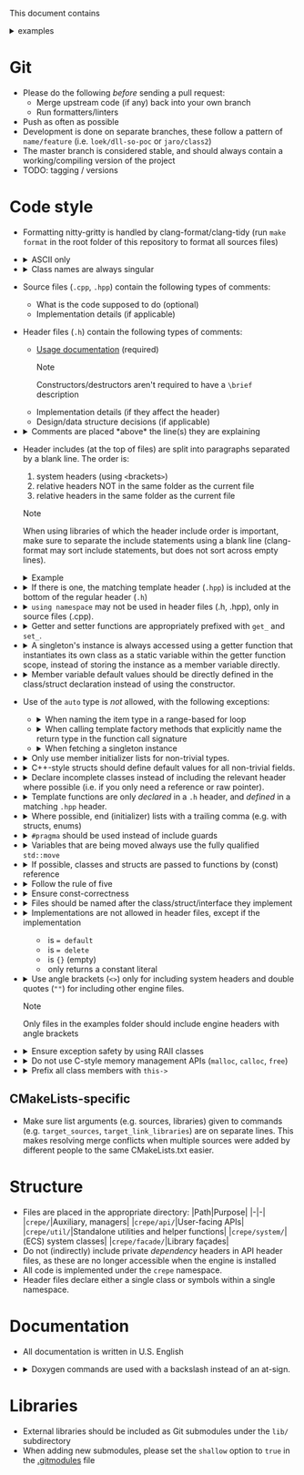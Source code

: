 This document contains
<details><summary>
examples
</summary>
that you can click on to open them.
</details>

# Git

- Please do the following *before* sending a pull request:
  - Merge upstream code (if any) back into your own branch
  - Run formatters/linters
- Push as often as possible
- Development is done on separate branches, these follow a pattern of
  `name/feature` (i.e. `loek/dll-so-poc` or `jaro/class2`)
- The master branch is considered stable, and should always contain a
  working/compiling version of the project
- TODO: tagging / versions

# Code style

- Formatting nitty-gritty is handled by clang-format/clang-tidy (run `make
  format` in the root folder of this repository to format all sources files)
- <details><summary>
  ASCII only
  </summary><table><tr><th>Good</th><th>Bad</th></tr><tr><td>

  ```cpp
  // crepe startup message
  std::string message = "Hello, world!";
  ```
  </td><td>

  ```cpp
  // crêpe startup message
  std::string message = "こんにちは世界";
  ```
  </td></tr></table></details>
- <details><summary>
  Class names are always singular
  </summary><table><tr><th>Good</th><th>Bad</th></tr><tr><td>

  ```cpp
  class Foo {};
  ```
  </td><td>

  ```cpp
  class Cars {};
  ```
  </td></tr></table></details>
- Source files (`.cpp`, `.hpp`) contain the following types of comments:
  - What is the code supposed to do (optional)
  - Implementation details (if applicable)
- Header files (`.h`) contain the following types of comments:
  - [Usage documentation](#documentation) (required)
    > [!NOTE]
    > Constructors/destructors aren't required to have a `\brief` description
  - Implementation details (if they affect the header)
  - Design/data structure decisions (if applicable)
- <details><summary>
  Comments are placed *above* the line(s) they are explaining
  </summary><table><tr><th>Good</th><th>Bad</th></tr><tr><td>

  ```cpp
  int add(int a, int b) {
    // add numbers
    int out = a + b;
    return out;
  }
  ```
  </td><td>

  ```cpp
  int add(int a, int b) {
    int out = a + b; // add numbers
    return out;
  }
  ```
  </td></tr></table></details>
- Header includes (at the top of files) are split into paragraphs separated by
  a blank line. The order is:
  1. system headers (using `<`brackets`>`)
  2. relative headers NOT in the same folder as the current file
  3. relative headers in the same folder as the current file

  > [!NOTE]
  > When using libraries of which the header include order is important, make
  > sure to separate the include statements using a blank line (clang-format
  > may sort include statements, but does not sort across empty lines).

  <details><summary>Example</summary>
  <table><tr><th>Good</th><th>Bad</th></tr><tr><td>

  ```cpp
  #include <SDL2/SDL.h>
  #include <iostream>

  #include "api/Sprite.h"
  #include "util/log.h"

  #include "SDLContext.h"
  ```
  </td><td>

  ```cpp
  #include <SDL2/SDL.h>
  #include "SDLContext.h"
  #include "util/log.h"
  #include <iostream>
  #include "api/Sprite.h"
  ```
  </td></tr></table></details>
- <details><summary>
  If there is one, the matching template header (<code>.hpp</code>) is included
  at the bottom of the regular header (<code>.h</code>)
  </summary><table><tr><th>Good</th><th>Bad</th></tr><tr><td>

  Foo.h:
  ```cpp
  #pragma once

  template <typename T>
  void foo();

  #include "Foo.hpp"
  ```

  Foo.hpp:
  ```cpp
  #pragma once
  #include "Foo.h"

  template <typename T>
  void foo() {
    // ...
  }
  ```
  </td><td>

  Foo.h:
  ```cpp
  #pragma once

  template <typename T>
  void foo();
  ```

  Foo.hpp:
  ```cpp
  #pragma once
  #include "Foo.h"

  template <typename T>
  void foo() {
    // ...
  }
  ```
  </td></tr></table></details>
- <details><summary>
  <code>using namespace</code> may not be used in header files (.h, .hpp), only
  in source files (.cpp).
  </summary><table><tr><th>Good</th><th>Bad</th></tr><tr><td>

  example.h:
  ```cpp
  namespace crepe {
  void foo();
  }
  ```
  
  example.cpp:
  ```cpp
  #include "example.h"
  using namespace crepe;
  void foo() {}
  ```
  </td><td>

  example.h:
  ```cpp
  namespace crepe {
  template <typename T>
  T foo();
  }
  ```
  
  example.hpp:
  ```cpp
  #include "example.h"
  using namespace crepe;
  template <typename T>
  T foo();
  ```
  </td></tr></table></details>

- <details><summary>
  Getter and setter functions are appropriately prefixed with <code>get_</code>
  and <code>set_</code>.
  </summary><table><tr><th>Good</th><th>Bad</th></tr><tr><td>

  ```cpp
  class Foo {
  public:
    int get_speed() const;
    void set_speed(int speed);
  private:
    int speed;
  };
  
  ```
  </td><td>

  ```cpp
  class Foo {
  public:
    int speed() const;
    void set_speed(int speed);
  private:
    int speed;
  };
  ```
  </td></tr></table></details>
- <details><summary>
  A singleton's instance is always accessed using a getter function that
  instantiates its own class as a static variable within the getter function
  scope, instead of storing the instance as a member variable directly.
  </summary><table><tr><th>Good</th><th>Bad</th></tr><tr><td>

  ```cpp
  class Foo {
    Foo & get_instance() {
      static Foo instance;
      return instance;
    }
  };
  ```
  </td><td>

  ```cpp
  Foo Foo::instance {};

  class Foo {
    static Foo instance;
    Foo & get_instance() { return Foo::instance; }
  };

  ```
  </td></tr></table></details>
- <details><summary>
  Member variable default values should be directly defined in the class/struct
  declaration instead of using the constructor.
  </summary><table><tr><th>Good</th><th>Bad</th></tr><tr><td>

  ```cpp
  class Foo {
    int speed = 0;
  };
  
  ```
  </td><td>

  ```cpp
  class Foo {
    Foo() : speed(0) {}
    int speed;
  };
  ```
  </td></tr></table></details>
- Use of the `auto` type is *not* allowed, with the following exceptions:
  - <details><summary>
    When naming the item type in a range-based for loop
    </summary>

    ```cpp
    for (auto & item : foo()) {
      // ...
    }
    ```
    </details>
  - <details><summary>
    When calling template factory methods that explicitly name the return type
    in the function call signature
    </summary>

    ```cpp
    auto ptr = make_unique<Foo>();
    ```
    </details>
  - <details><summary>
    When fetching a singleton instance
    </summary>

    ```cpp
    auto & mgr = crepe::api::Config::get_instance();
    ```
    </details>

- <details><summary>
  Only use member initializer lists for non-trivial types.
  </summary><table><tr><th>Good</th><th>Bad</th></tr><tr><td>

  ```cpp
  class Foo {
  public:
    Foo() : bar("baz") {}
  private:
    std::string bar;
  };
  
  ```
  </td><td>

  ```cpp
  class Foo {
  public:
    Foo() : bar(0) {}
  private:
    int bar;
  };
  ```
  </td></tr></table></details>
- <details><summary>
  C++-style structs should define default values for all non-trivial fields.
  </summary><table><tr><th>Good</th><th>Bad</th></tr><tr><td>

  ```cpp
  struct Foo {
    int bar = 0;
    std::string baz;
  };
  ```
  </td><td>

  ```cpp
  struct Foo {
    int bar;
    std::string baz;
  };
  ```
  </td></tr></table></details>
- <details><summary>
  Declare incomplete classes instead of including the relevant header where
  possible (i.e. if you only need a reference or raw pointer).
  </summary><table><tr><th>Good</th><th>Bad</th></tr><tr><td>

  ```cpp
  class Bar;
  class Foo {
    Bar & bar;
  };
  
  ```
  </td><td>

  ```cpp
  #include "Bar.h"
  class Foo {
    Bar & bar;
  };
  ```
  </td></tr></table></details>
- <details><summary>
  Template functions are only <i>declared</i> in a <code>.h</code> header, and
  <i>defined</i> in a matching <code>.hpp</code> header.
  </summary><table><tr><th>Good</th><th>Bad</th></tr><tr><td>

  add.h:
  ```cpp
  template <typename T>
  T add(T a, T b);

  #include "add.hpp"
  ```
  
  add.hpp:
  ```cpp
  #include "add.h"

  template <typename T>
  T add(T a, T b) {
    return a + b;
  }
  ```
  </td><td>

  add.h:
  ```cpp
  template <typename T>
  T add(T a, T b) {
    return a + b;
  }
  ```
  </td></tr></table></details>
- <details><summary>
  Where possible, end (initializer) lists with a trailing comma (e.g. with
  structs, enums)
  </summary><table><tr><th>Good</th><th>Bad</th></tr><tr><td>

  ```cpp
  enum Color {
    Red,
    Green,
    Blue,
  };
  
  ```
  </td><td>

  ```cpp
  enum Color {
    Red,
    Green,
    Blue
  };
  ```
  </td></tr></table></details>
- <details><summary>
  <code>#pragma</code> should be used instead of include guards
  </summary><table><tr><th>Good</th><th>Bad</th></tr><tr><td>

  ```cpp
  #pragma once

  // ...
  ```
  </td><td>

  ```cpp
  #ifndef __INCLUDED_H
  #define __INCLUDED_H

  // ...

  #endif
  ```
  </td></tr></table></details>
- <details><summary>
  Variables that are being moved always use the fully qualified <code>std::move</code>
  </summary><table><tr><th>Good</th><th>Bad</th></tr><tr><td>

  ```cpp
  using namespace std;
  string foo = "bar";
  ref_fn(std::move(foo));
  ```
  </td><td>

  ```cpp
  using namespace std;
  string foo = "bar";
  ref_fn(move(foo));
  ```
  </td></tr></table></details>
- <details><summary>
  If possible, classes and structs are passed to functions by (const) reference
  </summary><table><tr><th>Good</th><th>Bad</th></tr><tr><td>

  ```cpp
  void foo(const Point & p);
  ```
  </td><td>

  ```cpp
  void foo(Point & p);
  void bar(Point p);
  ```
  </td></tr></table></details>
- <details><summary>
  Follow the rule of five
  </summary><table><tr><th>Good</th><th>Bad</th></tr><tr><td>

  ```cpp
  class Foo {
  public:
    Foo();
    ~Foo();
    Foo(Foo &&) noexcept;
    Foo & operator = (const Foo &);
    Foo & operator = (Foo &&) noexcept;
  };
  ```
  </td><td>

  ```cpp
  class Foo {
  public:
    Foo();
    ~Foo();
  };
  ```
  </td></tr></table></details>
- <details><summary>
  Ensure const-correctness
  </summary><table><tr><th>Good</th><th>Bad</th></tr><tr><td>

  ```cpp
  class Foo {
  public:
    int get_value() const;
    void set_value(int new_value);
    const std::string & get_name() const;
    void set_name(const std::string & new_name);
  private:
    int value;
    std::string name;
  };
  ```
  </td><td>

  ```cpp
  class Foo {
  public:
    int get_value();
    void set_value(int new_value);
    std::string get_name();
    void set_name(std::string new_name);
  private:
    int value;
    std::string name;
  };
  ```
  </td></tr></table></details>
- <details><summary>
  Files should be named after the class/struct/interface they implement
  </summary><table><tr><th>Good</th><th>Bad</th></tr><tr><td>

  ```cpp
  MyClass.h
  MyClass.cpp
  MyClass.hpp
  ```
  </td><td>

  ```cpp
  my_class.h
  myClass.cpp
  my-class.hpp
  ```
  </td></tr></table></details>
- <details><summary>
  Implementations are not allowed in header files, except if the implementation

  - is `= default`
  - is `= delete`
  - is `{}` (empty)
  - only returns a constant literal
  </summary><table><tr><th>Good</th><th>Bad</th></tr><tr><td>

  ```cpp
  class Foo {
  public:
    int get_value() const { return 42; }
  };
  ```
  </td><td>

  ```cpp
  class Foo {
  public:
    int calculate_value() const {
      int result = 0;
      // complex calculation
      return result;
    }
  };
  ```
  </td></tr></table></details>
- <details><summary>
  Use angle brackets (<code><></code>) only for including system headers and
  double quotes (<code>""</code>) for including other engine files.

  > [!NOTE]
  > Only files in the examples folder should include engine headers with angle
  > brackets
  </summary><table><tr><th>Good</th><th>Bad</th></tr><tr><td>

  ```cpp
  #include <iostream>

  #include "facade/Sound.h"
  ```
  </td><td>

  ```cpp
  #include <iostream>
  #include <crepe/facade/Sound.h>
  ```
  </td></tr></table></details>
- <details><summary>
  Ensure exception safety by using RAII classes
  </summary><table><tr><th>Good</th><th>Bad</th></tr><tr><td>

  ```cpp
  auto foo = std::make_unique<Foo>();
  ```
  </td><td>

  ```cpp
  Foo* foo = new Foo();
  // ...
  delete foo;
  ```
  </td></tr></table></details>
- <details><summary>
  Do not use C-style memory management APIs (<code>malloc</code>,
  <code>calloc</code>, <code>free</code>)
  </summary><table><tr><th>Good</th><th>Bad</th></tr><tr><td>

  ```cpp
  Foo * foo = new Foo();
  delete foo;
  ```
  </td><td>

  ```cpp
  Foo * foo = (Foo *) malloc(sizeof(Foo));
  free(foo);
  ```
  </td></tr></table></details>
- <details><summary>
  Prefix all class members with <code>this-></code>
  </summary><table><tr><th>Good</th><th>Bad</th></tr><tr><td>

  ```cpp
  void Foo::set_value(int value) {
    this->value = value;
  }
  ```
  </td><td>

  ```cpp
  void Foo::set_value(int new_value) {
    value = new_value;
  }
  ```
  </td></tr></table></details>

## CMakeLists-specific

- Make sure list arguments (e.g. sources, libraries) given to commands (e.g.
  `target_sources`, `target_link_libraries`) are on separate lines. This makes
  resolving merge conflicts when multiple sources were added by different
  people to the same CMakeLists.txt easier.

# Structure

- Files are placed in the appropriate directory:
  |Path|Purpose|
  |-|-|
  |`crepe/`|Auxiliary, managers|
  |`crepe/api/`|User-facing APIs|
  |`crepe/util/`|Standalone utilities and helper functions|
  |`crepe/system/`|(ECS) system classes|
  |`crepe/facade/`|Library façades|
- Do not (indirectly) include private *dependency* headers in API header files,
  as these are no longer accessible when the engine is installed
- All code is implemented under the `crepe` namespace.
- Header files declare either a single class or symbols within a single
  namespace.

# Documentation

- All documentation is written in U.S. English
- <details><summary>
  Doxygen commands are used with a backslash instead of an at-sign.
  </summary><table><tr><th>Good</th><th>Bad</th></tr><tr><td>

  ```cpp
  /**
   * \brief do something
   *
   * \param bar  Magic number
   */
  void foo(int bar);
  ```
  </td><td>

  ```cpp
  /**
   * @brief do something
   *
   * @param bar  Magic number
   */
  void foo();
  ```
  </td></tr></table></details>

# Libraries

- External libraries should be included as Git submodules under the `lib/`
  subdirectory
- When adding new submodules, please set the `shallow` option to `true` in the
  [.gitmodules](./.gitmodules) file

